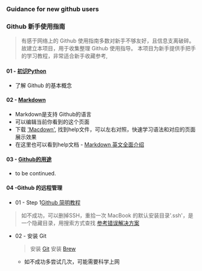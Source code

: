 ### Guidance for new github users
### Github 新手使用指南
> 有感于网络上的 Github 使用指南多数对新手不够友好，且信息支离破碎。故建立本项目，用于收集整理 Github 使用指导。
> 本项目为新手提供手把手的学习教程，非常适合新手收藏参考,

#### 01 - [初识Python](https://github.com/yoyoleo/guide_for_new_github_users/tree/yoyoleo-patch-1)
- 了解 Github 的基本概念

#### 02 - [Markdown](https://github.com/yoyoleo/guide_for_new_github_users/tree/yoyoleo-patch-2)
- Markdown是支持 Github的语言
- 可以编辑当前你看到的这个页面
- 下载 ['Macdown'](https://macdown.uranusjr.com/), 找到help文件，可以左右对照，快速学习语法和对应的页面展示效果
- 在这里也可以看到help文档 - [Markdown 英文全面介绍](https://github.com/yoyoleo/guide_for_new_github_users/tree/yoyoleo-patch-2-1)

#### 03 - [Github的用途](https://github.com/yoyoleo/guide_for_new_github_users/tree/yoyoleo-patch-3)
- to be continued.

#### 04 -Github 的远程管理
- 01 - Step 1[Github 简明教程](https://www.runoob.com/w3cnote/git-guide.html)
> 如不成功，可以删掉SSH，重拾一次
> MacBook 的默认安装目录'.ssh'，是一个隐藏目录，用搜索方式查找
> [参考错误解决方案](https://www.cnblogs.com/Hepta/p/9140548.html)
- 02 - 安装 Git 
  > 安装 [Git](https://git-scm.com/download/mac)
  > 安装 [Brew](https://brew.sh/index_zh-cn)
  - 如不成功多尝试几次，可能需要科学上网
